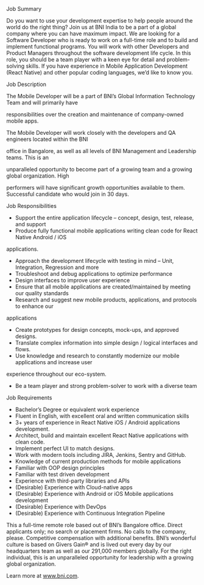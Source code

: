 Job Summary

Do you want to use your development expertise to help people around the world do the right thing? Join us at BNI India to be a part of a global company where you can have maximum impact. We are looking for a Software Developer who is ready to work on a full-time role and to build and implement functional programs. You will work with other Developers and Product Managers throughout the software development life cycle. In this role, you should be a team player with a keen eye for detail and problem-solving skills. If you have experience in Mobile Application Development (React Native) and other popular coding languages, we’d like to know you.

Job Description

The Mobile Developer will be a part of BNI’s Global Information Technology Team and will primarily have

responsibilities over the creation and maintenance of company-owned mobile apps.

The Mobile Developer will work closely with the developers and QA engineers located within the BNI

office in Bangalore, as well as all levels of BNI Management and Leadership teams. This is an

unparalleled opportunity to become part of a growing team and a growing global organization. High

performers will have significant growth opportunities available to them. Successful candidate who would join in 30 days.

Job Responsibilities
- Support the entire application lifecycle – concept, design, test, release, and support
- Produce fully functional mobile applications writing clean code for React Native Android / iOS

applications.
- Approach the development lifecycle with testing in mind – Unit, Integration, Regression and more
- Troubleshoot and debug applications to optimize performance
- Design interfaces to improve user experience
- Ensure that all mobile applications are created/maintained by meeting our quality standards
- Research and suggest new mobile products, applications, and protocols to enhance our

applications
- Create prototypes for design concepts, mock-ups, and approved designs.
- Translate complex information into simple design / logical interfaces and flows.
- Use knowledge and research to constantly modernize our mobile applications and increase user

experience throughout our eco-system.
- Be a team player and strong problem-solver to work with a diverse team

Job Requirements
- Bachelor’s Degree or equivalent work experience
- Fluent in English, with excellent oral and written communication skills
- 3+ years of experience in React Native iOS / Android applications development.
- Architect, build and maintain excellent React Native applications with clean code.
- Implement perfect UI to match designs.
- Work with modern tools including JIRA, Jenkins, Sentry and GitHub.
- Knowledge of current production methods for mobile applications
- Familiar with OOP design principles
- Familiar with test driven development
- Experience with third-party libraries and APIs
- (Desirable) Experience with Cloud-native apps
- (Desirable) Experience with Android or iOS Mobile applications development
- (Desirable) Experience with DevOps
- (Desirable) Experience with Continuous Integration Pipeline

This a full-time remote role based out of BNI’s Bangalore office. Direct applicants only; no search or placement firms. No calls to the company, please. Competitive compensation with additional benefits. BNI’s wonderful culture is based on Givers Gain® and is lived out every day by our headquarters team as well as our 291,000 members globally. For the right individual, this is an unparalleled opportunity for leadership with a growing global organization.

Learn more at www.bni.com.
